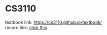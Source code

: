 # CS3110

textbook link: https://cs3110.github.io/textbook/         
record link: [click this](https://www.notion.so/epoches/cs3110-ocaml-language-qucik-note-15badfeceaed4c248f2cd43307019af5)

